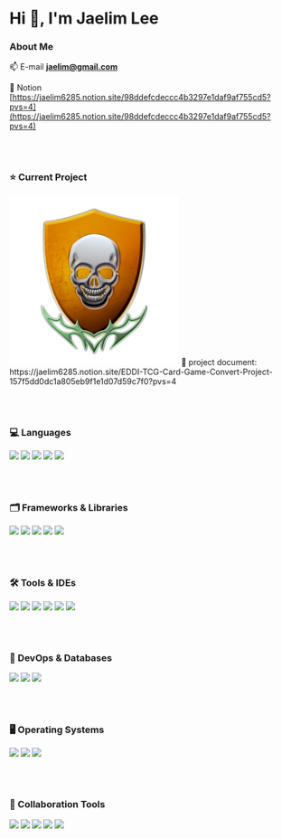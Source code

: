<h1 align="left">  Hi 👋, I'm Jaelim Lee</h1>


### About Me
📫 E-mail **jaelim@gmail.com**
  
📄 Notion [https://jaelim6285.notion.site/98ddefcdeccc4b3297e1daf9af755cd5?pvs=4](https://jaelim6285.notion.site/98ddefcdeccc4b3297e1daf9af755cd5?pvs=4)

<p align="left">
  <br><br>
</p>

<h3 align="left"> ⭐️ Current Project</h3>
<img src="https://github.com/Leejaelim/Leejaelim/blob/main/game%20logo%20icon.png" alt="your-image" width="300" height="300"/>
🔗 project document: https://jaelim6285.notion.site/EDDI-TCG-Card-Game-Convert-Project-157f5dd0dc1a805eb9f1e1d07d59c7f0?pvs=4
 
<p align="left">
  <br><br>
</p>

<h3 align="left"> 💻 Languages</h3>
<div align="left">
  <img src="https://img.shields.io/badge/typescript-3178C6.svg?style=for-the-badge&logo=typescript&logoColor=white" /> 
  <img src="https://img.shields.io/badge/python-3776AB.svg?style=for-the-badge&logo=python&logoColor=yellow" /> 
  <img src="https://img.shields.io/badge/javascript-F7DF1E.svg?style=for-the-badge&logo=javascript&logoColor=white" /> 
  <img src="https://img.shields.io/badge/html-E34F26.svg?style=for-the-badge&logo=html5&logoColor=white" /> 
  <img src="https://img.shields.io/badge/c++-00599C.svg?style=for-the-badge&logo=cplusplus&logoColor=white" /> 
</div>

<p align="left">
  <br><br>
</p>

<h3 align="left"> 🗂️ Frameworks & Libraries</h3>
<div align="left">
  <img src="https://img.shields.io/badge/opengl-5586A4.svg?style=for-the-badge&logo=opengl&logoColor=white" /> 
  <img src="https://img.shields.io/badge/opencv-5C3EE8.svg?style=for-the-badge&logo=opencv&logoColor=white" /> 
  <img src="https://img.shields.io/badge/node.js-5FA04E.svg?style=for-the-badge&logo=nodedotjs&logoColor=white" /> 
  <img src="https://img.shields.io/badge/numpy-013243.svg?style=for-the-badge&logo=numpy&logoColor=white" /> 
  <img src="https://img.shields.io/badge/pandas-150458.svg?style=for-the-badge&logo=pandas&logoColor=white" /> 
</div>

<p align="left">
  <br><br>
</p>

<h3 align="left"> 🛠️ Tools & IDEs</h3>
<div align="left">
  <img src="https://img.shields.io/badge/IntelliJ IDEA-000000.svg?style=for-the-badge&logo=intellijidea&logoColor=white" /> 
  <img src="https://img.shields.io/badge/pycharm-000000.svg?style=for-the-badge&logo=pycharm&logoColor=white" /> 
  <img src="https://img.shields.io/badge/vscode-2F80ED.svg?style=for-the-badge" /> 
  <img src="https://img.shields.io/badge/Jupyter Notebook-F37626.svg?style=for-the-badge&logo=jupyter&logoColor=white" /> 
  <img src="https://img.shields.io/badge/google colab-F9AB00.svg?style=for-the-badge&logo=googlecolab&logoColor=white" /> 
  <img src="https://img.shields.io/badge/CLion-000000.svg?style=for-the-badge&logo=clion&logoColor=white" /> 
</div>

<p align="left">
  <br><br>
</p>

<h3 align="left"> 🔧 DevOps & Databases</h3>
<div align="left">
  <img src="https://img.shields.io/badge/MySQL-4479A1.svg?style=for-the-badge&logo=mysql&logoColor=white" /> 
  <img src="https://img.shields.io/badge/Docker-2496ED.svg?style=for-the-badge&logo=docker&logoColor=white" /> 
  <img src="https://img.shields.io/badge/Redis-FF4438.svg?style=for-the-badge&logo=redis&logoColor=white" /> 
</div>

<p align="left">
  <br><br>
</p>

<h3 align="left"> 🖥️ Operating Systems </h3>
<div align="left">
  <img src="https://img.shields.io/badge/Linux-FCC624.svg?style=for-the-badge&logo=linux&logoColor=white" /> 
  <img src="https://img.shields.io/badge/Ubuntu-E95420.svg?style=for-the-badge&logo=ubuntu&logoColor=white" /> 
  <img src="https://img.shields.io/badge/mac Os-000000.svg?style=for-the-badge&logo=macos&logoColor=white" /> 
</div>

<p align="left">
  <br><br>
</p>

<h3 align="left"> 🤝 Collaboration Tools </h3>
<div align="left">
  <img src="https://img.shields.io/badge/GitHub-181717.svg?style=for-the-badge&logo=github&logoColor=white" /> 
  <img src="https://img.shields.io/badge/Notion-000000.svg?style=for-the-badge&logo=notion&logoColor=white" /> 
  <img src="https://img.shields.io/badge/Slack-4A154B.svg?style=for-the-badge&logo=slack&logoColor=white" /> 
  <img src="https://img.shields.io/badge/Git-F05032.svg?style=for-the-badge&logo=git&logoColor=white" /> 
  <img src="https://img.shields.io/badge/GitKraken-179287.svg?style=for-the-badge&logo=gitkraken&logoColor=white" /> 
</div>

<p align="left">
  <br><br>
</p>

